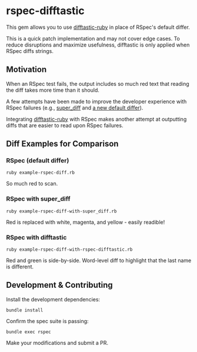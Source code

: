 # rspec-difftastic

This gem allows you to use [difftastic-ruby](https://github.com/joeldrapper/difftastic-ruby) in place of RSpec's default differ.

This is a quick patch implementation and may not cover edge cases. To reduce disruptions and maximize usefulness, difftastic is only applied when RSpec diffs strings.


## Motivation

When an RSpec test fails, the output includes so much red text that reading the diff takes more time than it should.

A few attempts have been made to improve the developer experience with RSpec failures (e.g., [super_diff](https://github.com/splitwise/super_diff) and [a new default differ](https://github.com/rspec/rspec/issues/94)).

Integrating [difftastic-ruby](https://github.com/joeldrapper/difftastic-ruby) with RSpec makes another attempt at outputting diffs that are easier to read upon RSpec failures.

## Diff Examples for Comparison

### RSpec (default differ)

    ruby example-rspec-diff.rb

So much red to scan.

### RSpec with super_diff

    ruby example-rspec-diff-with-super_diff.rb

Red is replaced with white, magenta, and yellow - easily readible!

### RSpec with difftastic

    ruby example-rspec-diff-with-rspec-difftastic.rb

Red and green is side-by-side.  Word-level diff to highlight that the last name is different.

## Development & Contributing

Install the development dependencies:

    bundle install

Confirm the spec suite is passing:

    bundle exec rspec

Make your modifications and submit a PR.
